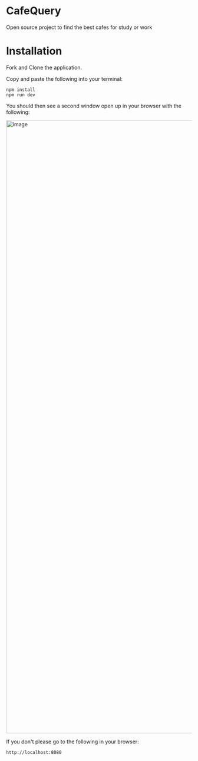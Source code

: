 # CafeQuery
Open source project to find the best cafes for study or work

# Installation
Fork and Clone the application.

Copy and paste the following into your terminal:

    npm install
    npm run dev


You should then see a second window open up in your browser with the following:


<img width="1661" alt="image" src="https://user-images.githubusercontent.com/86940809/192391296-d0a652a1-a707-4b35-8916-7f268d0cb180.png">


If you don't please go to the following in your browser:
    
    http://localhost:8080
    

